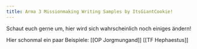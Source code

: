 ```yaml
---
title: Arma 3 Missionmaking Writing Samples by ItsGiantCookie!
---
```


Schaut euch gerne um, hier wird sich wahrscheinlich noch einiges ändern!

Hier schonmal ein paar Beispiele:
[[OP Jorgmungand]]
[[TF Hephaestus]]
